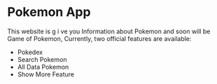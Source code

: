 # Pokemon App

This website is g i ve you Information about Pokemon and soon will be Game of Pokemon,
Currently, two official features are available:

- Pokedex
- Search Pokemon
- All Data Pokemon
- Show More Feature
